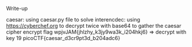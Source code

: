 Write-up

caesar: using caesar.py file to solve
interencdec: using https://cyberchef.org to decrypt twice with base64 to gather the caesar cipher encrypt flag wpjvJAM{jhlzhy_k3jy9wa3k_i204hkj6} => decrypt with key 19 picoCTF{caesar_d3cr9pt3d_b204adc6}
